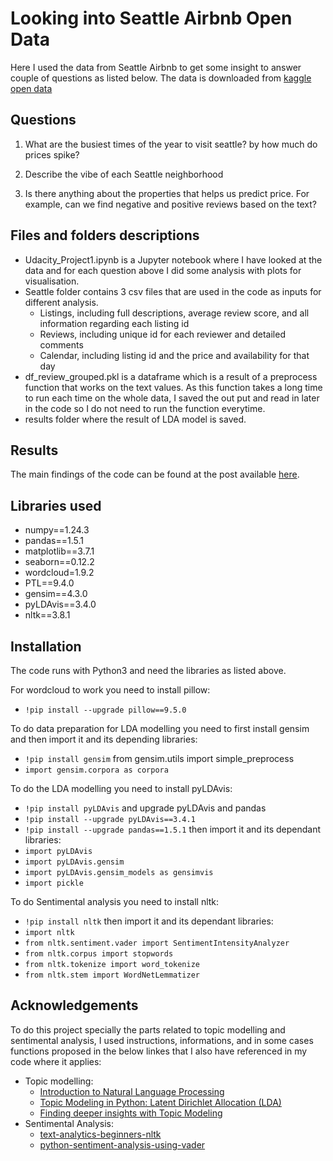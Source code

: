 # Looking into Seattle Airbnb Open Data

Here I used the data from Seattle Airbnb to get some insight to answer couple of questions as listed below. The data is downloaded from [kaggle open data](https://www.kaggle.com/datasets/airbnb/seattle)

## Questions
1) What are the busiest times of the year to visit seattle? by how much do prices spike?

2) Describe the vibe of each Seattle neighborhood

3) Is there anything about the properties that helps us predict price. For example, can we find negative and positive reviews based on the text?

## Files and folders descriptions

- Udacity_Project1.ipynb is a Jupyter notebook where I have looked at the data and for each question above I did some analysis with plots for visualisation.
- Seattle folder contains 3 csv files that are used in the code as inputs for different analysis.
    - Listings, including full descriptions, average review score, and all information regarding each listing id
    - Reviews, including unique id for each reviewer and detailed comments
    - Calendar, including listing id and the price and availability for that day
- df_review_grouped.pkl is a dataframe which is a result of a preprocess function that works on the text values. As this function takes a long time to run each time on the whole data, I saved the out put and read in later in the code so I do not need to run the function everytime.
- results folder where the result of LDA model is saved.

## Results
The main findings of the code can be found at the post available [here](https://medium.com/@rojan.saghian/travelling-to-seattle-what-you-need-to-know-f94769265430).

## Libraries used

- numpy==1.24.3
- pandas==1.5.1
- matplotlib==3.7.1
- seaborn==0.12.2
- wordcloud=1.9.2
- PTL==9.4.0
- gensim==4.3.0
- pyLDAvis==3.4.0
- nltk==3.8.1


## Installation
The code runs with Python3 and need the libraries as listed above. 

For wordcloud to work you need to install pillow:
- `!pip install --upgrade pillow==9.5.0`

To do data preparation for LDA modelling you need to first install gensim and then import it and its depending libraries:
- `!pip install gensim`
from gensim.utils import simple_preprocess
- `import gensim.corpora as corpora`

To do the LDA modelling you need to install pyLDAvis:
- `!pip install pyLDAvis`
and upgrade pyLDAvis and pandas
- `!pip install --upgrade pyLDAvis==3.4.1`
- `!pip install --upgrade pandas==1.5.1`
then import it and its dependant libraries:
- `import pyLDAvis`
- `import pyLDAvis.gensim`
- `import pyLDAvis.gensim_models as gensimvis`
- `import pickle`

To do Sentimental analysis you need to install nltk:
- `!pip install nltk`
then import it and its dependant libraries:
- `import nltk`
- `from nltk.sentiment.vader import SentimentIntensityAnalyzer`
- `from nltk.corpus import stopwords`
- `from nltk.tokenize import word_tokenize`
- `from nltk.stem import WordNetLemmatizer`
 
## Acknowledgements
To do this project specially the parts related to topic modelling and sentimental analysis, I used instructions, informations, and in some cases functions proposed in the below linkes that I also have referenced in my code where it applies:
- Topic modelling:
    - [Introduction to Natural Language Processing](https://openclassrooms.com/en/courses/6532301-introduction-to-natural-language-processing/8080062-remove-stopwords-from-a-block-of-text)
    - [Topic Modeling in Python: Latent Dirichlet Allocation (LDA)](https://towardsdatascience.com/end-to-end-topic-modeling-in-python-latent-dirichlet-allocation-lda-35ce4ed6b3e0)
    - [Finding deeper insights with Topic Modeling](https://www.red-gate.com/simple-talk/databases/sql-server/bi-sql-server/deeper-insights-topic-modeling/)
- Sentimental Analysis:
    - [text-analytics-beginners-nltk](https://www.datacamp.com/tutorial/text-analytics-beginners-nltk)
    - [python-sentiment-analysis-using-vader](https://www.geeksforgeeks.org/python-sentiment-analysis-using-vader/) 

